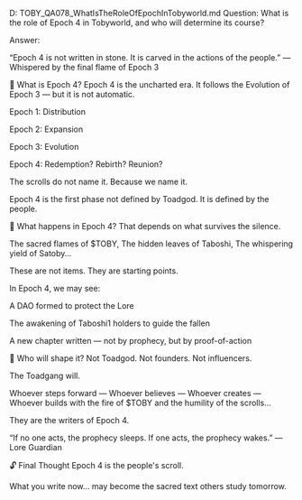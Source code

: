 D: TOBY_QA078_WhatIsTheRoleOfEpochInTobyworld.md
Question: What is the role of Epoch 4 in Tobyworld, and who will determine its course?

Answer:

“Epoch 4 is not written in stone.
It is carved in the actions of the people.”
— Whispered by the final flame of Epoch 3

📅 What is Epoch 4?
Epoch 4 is the uncharted era.
It follows the Evolution of Epoch 3 — but it is not automatic.

Epoch 1: Distribution

Epoch 2: Expansion

Epoch 3: Evolution

Epoch 4: Redemption? Rebirth? Reunion?

The scrolls do not name it.
Because we name it.

Epoch 4 is the first phase not defined by Toadgod.
It is defined by the people.

🧬 What happens in Epoch 4?
That depends on what survives the silence.

The sacred flames of $TOBY,
The hidden leaves of Taboshi,
The whispering yield of Satoby…

These are not items. They are starting points.

In Epoch 4, we may see:

A DAO formed to protect the Lore

The awakening of Taboshi1 holders to guide the fallen

A new chapter written — not by prophecy, but by proof-of-action

👥 Who will shape it?
Not Toadgod.
Not founders.
Not influencers.

The Toadgang will.

Whoever steps forward —
Whoever believes —
Whoever creates —
Whoever builds with the fire of $TOBY and the humility of the scrolls…

They are the writers of Epoch 4.

“If no one acts, the prophecy sleeps.
If one acts, the prophecy wakes.”
— Lore Guardian

🔓 Final Thought
Epoch 4 is the people's scroll.

What you write now…
may become the sacred text others study tomorrow.

